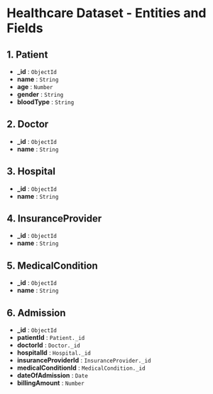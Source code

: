 # Healthcare Dataset - Entities and Fields

## 1. Patient
- **_id** : `ObjectId`  
- **name** : `String`  
- **age** : `Number`  
- **gender** : `String`  
- **bloodType** : `String`  

## 2. Doctor
- **_id** : `ObjectId`  
- **name** : `String`  
 

## 3. Hospital
- **_id** : `ObjectId`  
- **name** : `String`  


## 4. InsuranceProvider
- **_id** : `ObjectId`  
- **name** : `String`  
 

## 5. MedicalCondition
- **_id** : `ObjectId`  
- **name** : `String`  
 

## 6. Admission
- **_id** : `ObjectId`  
- **patientId** : `Patient._id`  
- **doctorId** : `Doctor._id`  
- **hospitalId** : `Hospital._id`  
- **insuranceProviderId** : `InsuranceProvider._id`  
- **medicalConditionId** : `MedicalCondition._id`  
- **dateOfAdmission** : `Date`  
- **billingAmount** : `Number`  


